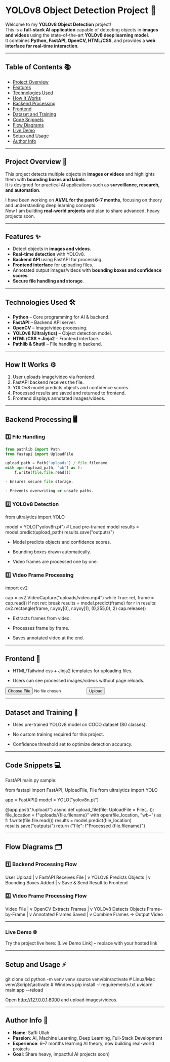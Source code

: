 # YOLOv8 Object Detection Project 🚀

Welcome to my **YOLOv8 Object Detection** project!  
This is a **full-stack AI application** capable of detecting objects in **images and videos** using the state-of-the-art **YOLOv8 deep learning model**.  
It combines **Python, FastAPI, OpenCV, HTML/CSS**, and provides a **web interface for real-time interaction**.

---

## Table of Contents 📚
- [Project Overview](#project-overview-🌟)
- [Features](#features-✨)
- [Technologies Used](#technologies-used-🛠)
- [How It Works](#how-it-works-⚙)
- [Backend Processing](#backend-processing-🖥)
- [Frontend](#frontend-🎨)
- [Dataset and Training](#dataset-and-training-📂)
- [Code Snippets](#code-snippets-💻)
- [Flow Diagrams](#flow-diagrams-🗂)
- [Live Demo](#live-demo-🌐)
- [Setup and Usage](#setup-and-usage-⚡)
- [Author Info](#author-info-📝)

---

## Project Overview 🌟
This project detects multiple objects in **images or videos** and highlights them with **bounding boxes and labels**.  
It is designed for practical AI applications such as **surveillance, research, and automation**.

I have been working on **AI/ML for the past 6–7 months**, focusing on theory and understanding deep learning concepts.  
Now I am building **real-world projects** and plan to share advanced, heavy projects soon.

---

## Features ✨
- Detect objects in **images and videos**.
- **Real-time detection** with YOLOv8.
- **Backend API** using FastAPI for processing.
- **Frontend interface** for uploading files.
- Annotated output images/videos with **bounding boxes and confidence scores**.
- **Secure file handling and storage**.

---

## Technologies Used 🛠
- **Python** – Core programming for AI & backend.  
- **FastAPI** – Backend API server.  
- **OpenCV** – Image/video processing.  
- **YOLOv8 (Ultralytics)** – Object detection model.  
- **HTML/CSS + Jinja2** – Frontend interface.  
- **Pathlib & Shutil** – File handling in backend.  

---

## How It Works ⚙
1. User uploads image/video via frontend.  
2. FastAPI backend receives the file.  
3. YOLOv8 model predicts objects and confidence scores.  
4. Processed results are saved and returned to frontend.  
5. Frontend displays annotated images/videos.  

---

## Backend Processing 🖥

### 1️⃣ File Handling
```python
from pathlib import Path
from fastapi import UploadFile

upload_path = Path("uploads") / file.filename
with open(upload_path, "wb") as f:
    f.write(file.file.read())

- Ensures secure file storage.

- Prevents overwriting or unsafe paths.

```
### 2️⃣ YOLOv8 Detection

from ultralytics import YOLO

model = YOLO("yolov8n.pt")  # Load pre-trained model
results = model.predict(upload_path)
results.save("outputs/")

- Model predicts objects and confidence scores.

- Bounding boxes drawn automatically.

- Video frames are processed one by one.


### 3️⃣ Video Frame Processing

import cv2

cap = cv2.VideoCapture("uploads/video.mp4")
while True:
    ret, frame = cap.read()
    if not ret:
        break
    results = model.predict(frame)
    for r in results:
        cv2.rectangle(frame, r.xyxy[0], r.xyxy[1], (0,255,0), 2)
cap.release()

- Extracts frames from video.

- Processes frame by frame.

- Saves annotated video at the end.



---

## Frontend 🎨

- HTML/Tailwind css + Jinja2 templates for uploading files.

- Users can see processed images/videos without page reloads.


<form action="/upload" method="post" enctype="multipart/form-data">
    <input type="file" name="file" />
    <button type="submit">Upload</button>
</form>


---

## Dataset and Training 📂

- Uses pre-trained YOLOv8 model on COCO dataset (80 classes).

- No custom training required for this project.

- Confidence threshold set to optimize detection accuracy.



---

## Code Snippets 💻

FastAPI main.py sample:

from fastapi import FastAPI, UploadFile, File
from ultralytics import YOLO

app = FastAPI()
model = YOLO("yolov8n.pt")

@app.post("/upload/")
async def upload_file(file: UploadFile = File(...)):
    file_location = f"uploads/{file.filename}"
    with open(file_location, "wb+") as f:
        f.write(file.file.read())
    results = model.predict(file_location)
    results.save("outputs/")
    return {"file": f"Processed {file.filename}"}


---

## Flow Diagrams 🗂

### 1️⃣ Backend Processing Flow

User Upload
     |
     v
FastAPI Receives File
     |
     v
YOLOv8 Predicts Objects
     |
     v
Bounding Boxes Added
     |
     v
Save & Send Result to Frontend

### 2️⃣ Video Frame Processing Flow

Video File
     |
     v
OpenCV Extracts Frames
     |
     v
YOLOv8 Detects Objects Frame-by-Frame
     |
     v
Annotated Frames Saved
     |
     v
Combine Frames -> Output Video


---

### Live Demo 🌐

Try the project live here:
[Live Demo Link] – replace with your hosted link


---

## Setup and Usage ⚡

git clone <repository-url>
cd <project-folder>
python -m venv venv
source venv/bin/activate  # Linux/Mac
venv\Scripts\activate     # Windows
pip install -r requirements.txt
uvicorn main:app --reload

Open http://127.0.0.1:8000 and upload images/videos.


---

## Author Info 📝

- **Name**: Saffi Ullah
- **Passion**: AI, Machine Learning, Deep Learning, Full-Stack Development
- **Experience**: 6–7 months learning AI theory, now building real-world projects
- **Goal**: Share heavy, impactful AI projects soon)
